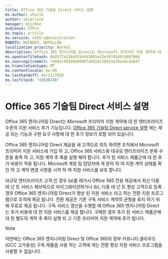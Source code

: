 ```yaml
---
title: Office 365 기술팀 Direct 서비스 설명
ms.author: sharik
author: skjerland
manager: mnirkhe
audience: ITPro
ms.topic: article
ms.service: o365-administration
ROBOTS: NOINDEX, NOFOLLOW
localization_priority: Normal
description: Office 365 엔지니어링 Direct는 Microsoft 프리미어 지원 계약에 대 한 엔터프라이즈 수준의 지원 서비스 추가 기능입니다. Office 365 기술팀 Direct service 설명에는 제공 되는 기능과 구현 요구 사항에 대 한 추가 정보가 포함 되어 있습니다.
ms.openlocfilehash: 6b2577a2164415ddd3865e22ef6785d9c6887066
ms.sourcegitcommit: 7a68dc894dde0d06fab014c56914a78aa8cda847
ms.translationtype: MT
ms.contentlocale: ko-KR
ms.lasthandoff: 04/21/2020
ms.locfileid: "43638746"
---
```

# <a name="office-365-engineering-direct-service-description"></a>Office 365 기술팀 Direct 서비스 설명

Office 365 엔지니어링 Direct는 Microsoft 프리미어 지원 계약에 대 한 엔터프라이즈 수준의 지원 서비스 추가 기능입니다. [Office 365 기술팀 Direct service 설명](https://github.com/MicrosoftDocs/OfficeDocs-O365ServiceDescriptions/blob/master/Office%20365%20Engineering%20Direct%20-%20Svc%20Desc%20(25mar2019).pdf) 에는 제공 되는 기능과 구현 요구 사항에 대 한 추가 정보가 포함 되어 있습니다.

Office 365 엔지니어링 Direct 제공을 새 고객으로 취득 하려면 조직에서 Microsoft 프리미어 지원 서비스에 가입 하 고, Office 365 서비스용 대규모 엔터프라이즈 분류 수준을 충족 하 고, 지원 계약 추 록을 실행 해야 합니다. 추가 된 서비스 제품군에 대 한 추가 비용이 적용 됩니다. Microsoft 계정 팀 담당자에 게 문의 하 여 지원 계약 상태를 확인 하 고 계약 변경 사항을 시작 하 여 지원 서비스를 보호 합니다. 

대규모 엔터프라이즈 고객 인 경우 (a)를 레거시 Office 365 전용 제공에서 최신 다중 테 넌 트 서비스 패브릭으로 마이그레이션하거나 (b), 다중 테 넌 트 향상 고객으로 등록 경우 Office 365 엔지니어링 Direct가 향상 된 지원 서비스 라고 하는 전환 지원 프로그램으로 조직에 제공 됩니다. 전환 제공은 기존 구독 서비스 계약의 균형을 유지 하기 위해 무료로 제공 됩니다. 구독 서비스 갱신을 수행할 때 Office 365 엔지니어링 Direct는 추가 비용에 대 한 지원 서비스를 제공 합니다. 구매한 경우 추가 된 서비스 제품군에 대 한 별도의 계약 추 록이 실행 되 고 기존 프리미어 지원 계약에 추가 됩니다.

> [!NOTE]
> 이번에는 Office 365 엔지니어링 Direct 및 Office 365의 정부 커뮤니티 클라우드 (GCC 고가용성) 구독 제품을 사용 하는 고객에 게는 전환 향상 지원 서비스 프로그램을 사용할 수 없습니다.

